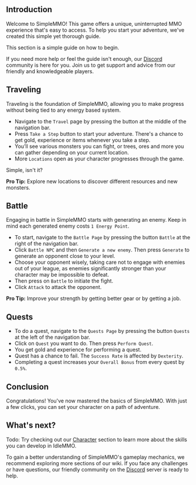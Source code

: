 ## Introduction

Welcome to SimpleMMO! This game offers a unique, uninterrupted MMO experience that's easy to access. To help you start your adventure, we've created this simple yet thorough guide.

This section is a simple guide on how to begin.

If you need more help or feel the guide isn't enough, our [Discord](https://discord.gg/SEQxubs) community is here for you. Join us to get support and advice from our friendly and knowledgeable players.

## Traveling

Traveling is the foundation of SimpleMMO, allowing you to make progress without being tied to any energy based system.

- Navigate to the `Travel` page by pressing the button at the middle of the navigation bar.
- Press `Take a Step` button to start your adventure. There's a chance to get gold, experience or items whenever you take a step.
- You’ll see various monsters you can fight, or trees, ores and more you can gather depending on your current location.
- More `Locations` open as your character progresses through the game.

Simple, isn't it?

**Pro Tip:** Explore new locations to discover different resources and new monsters.

## Battle

Engaging in battle in SimpleMMO starts with generating an enemy. Keep in mind each generated enemy costs `1 Energy Point`.

- To start, navigate to the `Battle Page` by pressing the button `Battle` at the right of the navigation bar.
- Click `Battle NPC` and then `Generate a new enemy`. Then press `Generate` to generate an opponent close to your level.
- Choose your opponent wisely, taking care not to engage with enemies out of your league, as enemies significantly stronger than your character may be impossible to defeat.
- Then press on `Battle` to initiate the fight.
- Click `Attack` to attack the opponent.

**Pro Tip:** Improve your strength by getting better gear or by getting a job.

## Quests

- To do a quest, navigate to the `Quests Page` by pressing the button `Quests` at the left of the navigation bar.
- Click on `Quest` you want to do. Then press `Perform Quest`.
- You get gold and experience for performing a quest.
- Quest has a chance to fail. The `Success Rate` is affected by `Dexterity`.
- Completing a quest increases your `Overall Bonus` from every quest by `0.5%`.

## Conclusion

Congratulations! You've now mastered the basics of SimpleMMO. With just a few clicks, you can set your character on a path of adventure.

## What's next?
Todo: Try checking out our [Character](/wiki/character/skills?same_window=true) section to learn more about the skills you can develop in IdleMMO.

To gain a better understanding of SimpleMMO's gameplay mechanics, we recommend exploring more sections of our wiki. If you face any challenges or have questions, our friendly community on the [Discord](https://discord.gg/SEQxubs) server is ready to help.
